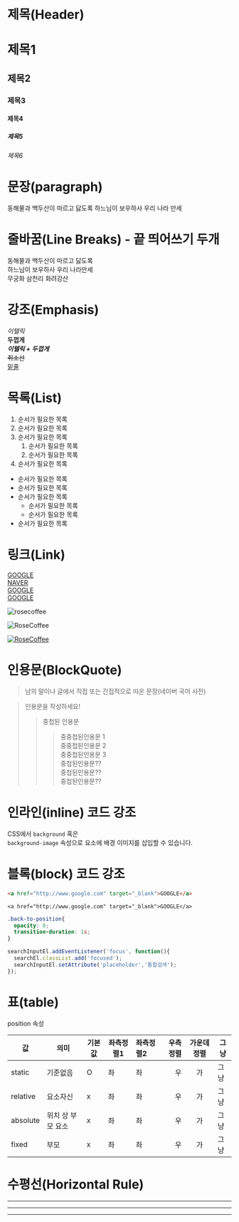 # 제목(Header)

# 제목1
## 제목2
### 제목3
#### 제목4
##### 제목5
###### 제목6

# 문장(paragraph)

동해물과 백두산이 마르고 닳도록
하느님이 보우하사 우리 나라 만세

# 줄바꿈(Line Breaks) - 끝 띄어쓰기 두개
동해물과 백두산이 마르고 닳도록  
하느님이 보우하사 우리 나라만세  
무궁화 삼천리 화려강산

# 강조(Emphasis)
_이텔릭_  
**두껍게**  
**_이텔릭 + 두껍게_**  
~~취소선~~  
<u>밑줄</u>

# 목록(List)
1. 순서가 필요한 목록
1. 순서가 필요한 목록
1. 순서가 필요한 목록
    1. 순서가 필요한 목록
    1. 순서가 필요한 목록
1. 순서가 필요한 목록

- 순서가 필요한 목록
- 순서가 필요한 목록
- 순서가 필요한 목록
    - 순서가 필요한 목록
    - 순서가 필요한 목록
- 순서가 필요한 목록

# 링크(Link)

<a href="https://google.com">GOOGLE</a>  
<a href="https://www.naver.com" title="NAVER로 이동! " target="_blank">NAVER</a>  
[GOOGLE](https://google.com)  
[GOOGLE](https://www.naver.com "NAVER로 이동")  

<img src="https://rosedaily101.netlify.app/images/logo.png" alt="rosecoffee">  

![RoseCoffee](https://rosedaily101.netlify.app/images/logo.png)  

[![RoseCoffee](https://rosedaily101.netlify.app/images/logo.png)](https://rosedaily101.netlify.app/) 


# 인용문(BlockQuote)

>남의 말이나 글에서 직접 또는 간접적으로 따온 문장(네이버 국어 사전)

>인용문을 작성하세요!
>>중첩된 인용문
>>>중중첩된인용문 1  
>>>중중첩된인용문 2  
>>>중중첩된인용문 3  
>>중첩된인용문??  
>>중첩된인용문??  
>>중첩된인용문??  

# 인라인(inline) 코드 강조
CSS에서 `background` 혹은  
`background-image` 속성으로 요소에 배경 이미지를 삽입할 수 있습니다.

# 블록(block) 코드 강조

```html
<a href="http://www.google.com" target="_blank">GOOGLE</a>
```
```plaintext
<a href="http://www.google.com" target="_blank">GOOGLE</a>
```
```css
.back-to-position{
  opacity: 0;
  transition-duration: 1s;
}
```
```js
searchInputEl.addEventListener('focus', function(){
  searchEl.classList.add('focused');
  searchInputEl.setAttribute('placeholder','통합검색');
});
```

# 표(table)

position 속성

값 | 의미 | 기본값 | 좌측정렬1 | 좌측정렬2 | 우측정렬 | 가운데정렬 | 그냥  
-- | -- | -- | -- |:-- |--: |:--:| --    
static | 기준없음 | O | 좌 | 좌 | 우 | 가 | 그냥 
relative | 요소자신 | x | 좌 | 좌 | 우 | 가 | 그냥   
absolute | 위치 상 부모 요소 | x | 좌 | 좌 | 우 | 가 | 그냥  
fixed | 부모 | x | 좌 | 좌 | 우 | 가 | 그냥


# 수평선(Horizontal Rule)

---
___
***


